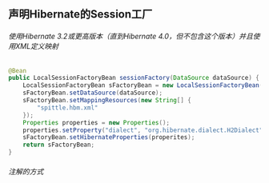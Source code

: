 ## 声明Hibernate的Session工厂

###### 使用Hibernate 3.2或更高版本（直到Hibernate 4.0，但不包含这个版本）并且使用XML定义映射

```Java
@Bean
public LocalSessionFactoryBean sessionFactory(DataSource dataSource) {
    LocalSessionFactoryBean sFactoryBean = new LocalSessionFactoryBean();
    sFactoryBean.setDataSource(dataSource);
    sFactoryBean.setMappingResources(new String[] {
        "spittle.hbm.xml"
    });
    Properties properties = new Properties();
    properties.setProperty("dialect", "org.hibernate.dialect.H2Dialect")
    sFactoryBean.setHibernateProperties(properites);
    return sFactoryBean;
}
```

###### 注解的方式





